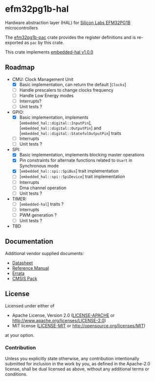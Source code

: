 # efm32pg1b-hal
Hardware abstraction layer (HAL) for [Silicon Labs EFM32PG1B](https://www.silabs.com/mcu/32-bit/efm32-pearl-gecko/device.EFM32PG1B200F256GM48) microcontrollers

The [efm32pg1b-pac](https://github.com/BogdanOlar/efm32pg1b-pac) crate provides the register definitions and is re-exported as `pac` by this crate.

This crate implements [embedded-hal v1.0.0](https://github.com/rust-embedded/embedded-hal)

## Roadmap

- CMU: Clock Management Unit
    - [x] Basic implementation, can return the default [`Clocks`]
    - [ ] Handle prescalers to change clocks frequency
    - [ ] Handle Low Energy modes
    - [ ] Interrupts?
    - [ ] Unit tests ?

- GPIO:
    - [x] Basic implementation, implements [`embedded_hal::digital::InputPin`], [`embedded_hal::digital::OutputPin`] and [`embedded_hal::digital::StatefulOutputPin`] traits
    - [ ] Interrupts
    - [ ] Unit tests ?

- SPI:
    - [x] Basic implementation, implements blocking master operations
    - [x] Pin constraints for alternate functions related to `Usart` in Synchronous mode
    - [x] [`embedded_hal::spi::SpiBus`] trait implementation
    - [ ] [`embedded_hal::spi::SpiDevice`] trait implementation
    - [ ] Interrupts
    - [ ] Dma channel operation
    - [ ] Unit tests ?

- TIMER:
    - [ ] [`embedded-hal`] traits ?
    - [ ] Interrupts
    - [ ] PWM generation ?
    - [ ] Unit tests ?

- TBD

## Documentation

Additional vendor supplied documents:
- [Datasheet](https://www.silabs.com/documents/public/data-sheets/efm32pg1-datasheet.pdf)
- [Reference Manual](https://www.silabs.com/documents/public/reference-manuals/EFM32PG1-ReferenceManual.pdf)
- [Errata](https://www.silabs.com/documents/public/errata/efm32pg1-errata.pdf)
- [CMSIS Pack](https://www.keil.arm.com/devices/silicon-labs-efm32pg1b200f256gm48/processors/)

## License

Licensed under either of

- Apache License, Version 2.0 ([LICENSE-APACHE](LICENSE-APACHE) or
  http://www.apache.org/licenses/LICENSE-2.0)
- MIT license ([LICENSE-MIT](LICENSE-MIT) or http://opensource.org/licenses/MIT)

at your option.

### Contribution

Unless you explicitly state otherwise, any contribution intentionally submitted for inclusion in the work by you, as defined in the Apache-2.0 license, shall be dual licensed as above, without any additional terms or conditions.
